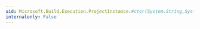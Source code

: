 ```yaml
---
uid: Microsoft.Build.Execution.ProjectInstance.#ctor(System.String,System.Collections.Generic.IDictionary{System.String,System.String},System.String)
internalonly: False
---
```

